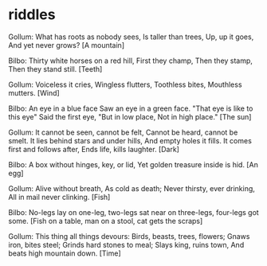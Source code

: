 # riddles

Gollum:
What has roots as nobody sees,
Is taller than trees,
Up, up it goes,
And yet never grows?
[A mountain]

Bilbo:
Thirty white horses on a red hill,
First they champ,
Then they stamp,
Then they stand still.
[Teeth]

Gollum:
Voiceless it cries,
Wingless flutters,
Toothless bites,
Mouthless mutters.
[Wind]

Bilbo:
An eye in a blue face
Saw an eye in a green face.
"That eye is like to this eye"
Said the first eye,
"But in low place,
Not in high place."
[The sun]

Gollum:
It cannot be seen, cannot be felt,
Cannot be heard, cannot be smelt.
It lies behind stars and under hills,
And empty holes it fills.
It comes first and follows after,
Ends life, kills laughter.
[Dark]

Bilbo:
A box without hinges, key, or lid,
Yet golden treasure inside is hid.
[An egg]

Gollum:
Alive without breath,
As cold as death;
Never thirsty, ever drinking,
All in mail never clinking.
[Fish]

Bilbo:
No-legs lay on one-leg,
two-legs sat near on three-legs,
four-legs got some.
[Fish on a table,
man on a stool,
cat gets the scraps]

Gollum:
This thing all things devours:
Birds, beasts, trees, flowers;
Gnaws iron, bites steel;
Grinds hard stones to meal;
Slays king, ruins town,
And beats high mountain down.
[Time]
